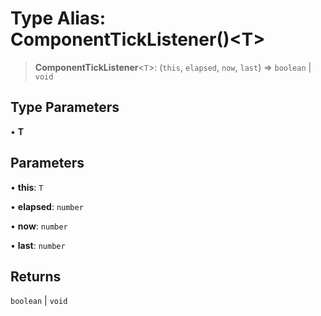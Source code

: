 # Type Alias: ComponentTickListener()\<T\>

> **ComponentTickListener**\<`T`\>: (`this`, `elapsed`, `now`, `last`) => `boolean` \| `void`

## Type Parameters

• **T**

## Parameters

• **this**: `T`

• **elapsed**: `number`

• **now**: `number`

• **last**: `number`

## Returns

`boolean` \| `void`
